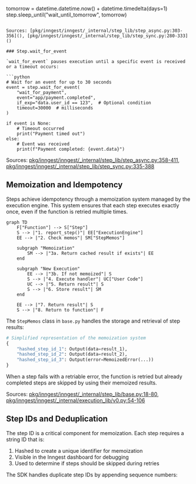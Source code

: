 tomorrow = datetime.datetime.now() + datetime.timedelta(days=1)
step.sleep_until("wait_until_tomorrow", tomorrow)
```

Sources: [pkg/inngest/inngest/_internal/step_lib/step_async.py:303-356](), [pkg/inngest/inngest/_internal/step_lib/step_sync.py:280-333]()

### Step.wait_for_event

`wait_for_event` pauses execution until a specific event is received or a timeout occurs:

```python
# Wait for an event for up to 30 seconds
event = step.wait_for_event(
    "wait_for_payment",
    event="app/payment.completed",
    if_exp="data.user_id == 123",  # Optional condition
    timeout=30000  # milliseconds
)

if event is None:
    # Timeout occurred
    print("Payment timed out")
else:
    # Event was received
    print(f"Payment completed: {event.data}")
```

Sources: [pkg/inngest/inngest/_internal/step_lib/step_async.py:358-411](), [pkg/inngest/inngest/_internal/step_lib/step_sync.py:335-388]()

## Memoization and Idempotency

Steps achieve idempotency through a memoization system managed by the execution engine. This system ensures that each step executes exactly once, even if the function is retried multiple times.

```mermaid
graph TD
    F["Function"] --> S["Step"]
    S --> |"1. report_step()"| EE["ExecutionEngine"]
    EE --> |"2. Check memos"| SM["StepMemos"]
    
    subgraph "Memoization"
        SM --> |"3a. Return cached result if exists"| EE
    end
    
    subgraph "New Execution"
        EE --> |"3b. If not memoized"| S
        S --> |"4. Execute handler"| UC["User Code"]
        UC --> |"5. Return result"| S
        S --> |"6. Store result"| SM
    end
    
    EE --> |"7. Return result"| S
    S --> |"8. Return to function"| F
```

The `StepMemos` class in `base.py` handles the storage and retrieval of step results:

```python
# Simplified representation of the memoization system
{
    "hashed_step_id_1": Output(data=result_1),
    "hashed_step_id_2": Output(data=result_2),
    "hashed_step_id_3": Output(error=MemoizedError(...))
}
```

When a step fails with a retriable error, the function is retried but already completed steps are skipped by using their memoized results.

Sources: [pkg/inngest/inngest/_internal/step_lib/base.py:18-80](), [pkg/inngest/inngest/_internal/execution_lib/v0.py:54-106]()

## Step IDs and Deduplication

The step ID is a critical component for memoization. Each step requires a string ID that is:

1. Hashed to create a unique identifier for memoization
2. Visible in the Inngest dashboard for debugging
3. Used to determine if steps should be skipped during retries

The SDK handles duplicate step IDs by appending sequence numbers:

```python
